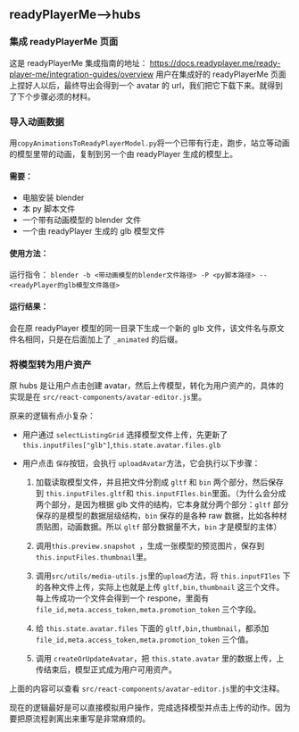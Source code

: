 ## readyPlayerMe-->hubs

### 集成 readyPlayerMe 页面

这是 readyPlayerMe 集成指南的地址：
https://docs.readyplayer.me/ready-player-me/integration-guides/overview
用户在集成好的 readyPlayerMe 页面上捏好人以后，最终导出会得到一个 avatar 的 url，我们把它下载下来。就得到了下个步骤必须的材料。

### 导入动画数据

用`copyAnimationsToReadyPlayerModel.py`将一个已带有行走，跑步，站立等动画的模型里带的动画，复制到另一个由 readyPlayer 生成的模型上。

#### 需要：

- 电脑安装 blender
- 本 py 脚本文件
- 一个带有动画模型的 blender 文件
- 一个由 readyPlayer 生成的 glb 模型文件

#### 使用方法：

运行指令：
`blender -b <带动画模型的blender文件路径> -P <py脚本路径> -- <readyPlayer的glb模型文件路径>`

#### 运行结果：

会在原 readyPlayer 模型的同一目录下生成一个新的 glb 文件，该文件名与原文件名相同，只是在后面加上了 `_animated` 的后缀。

### 将模型转为用户资产

原 hubs 是让用户点击创建 avatar，然后上传模型，转化为用户资产的，具体的实现是在 `src/react-components/avatar-editor.js`里。

原来的逻辑有点小复杂：

- 用户通过 `selectListingGrid` 选择模型文件上传，先更新了 `this.inputFiles["glb"]`,`this.state.avatar.files.glb`
- 用户点击 `保存`按钮，会执行 `uploadAvatar`方法，它会执行以下步骤：

  1. 加载读取模型文件，并且把文件分割成 `gltf` 和 `bin` 两个部分，然后保存到 `this.inputFiles.gltf`和 `this.inputFIles.bin`里面。（为什么会分成两个部分，是因为根据 glb 文件的结构，它本身就分两个部分：`gltf` 部分保存的是模型的数据层级结构，`bin` 保存的是各种 raw 数据，比如各种材质贴图，动画数据。所以 `gltf` 部分数据量不大，`bin` 才是模型的主体）

  2. 调用`this.preview.snapshot `，生成一张模型的预览图片，保存到`this.inputFiles.thumbnail`里。

  3. 调用`src/utils/media-utils.js`里的`upload`方法，将 `this.inputFIles` 下的各种文件上传，实际上也就是上传 `gltf,bin,thumbnail` 这三个文件。每上传成功一个文件会得到一个 respone，里面有 `file_id,meta.access_token,meta.promotion_token` 三个字段。
  4. 给 `this.state.avatar.files` 下面的 `gltf,bin,thumbnail`，都添加 `file_id,meta.access_token,meta.promotion_token` 三个值。
  5. 调用 `createOrUpdateAvatar`，把 `this.state.avatar` 里的数据上传，上传结束后，模型正式成为用户可用资产。

上面的内容可以查看 `src/react-components/avatar-editor.js`里的中文注释。

现在的逻辑最好是可以直接模拟用户操作，完成选择模型并点击上传的动作。因为要把原流程剥离出来重写是非常麻烦的。
